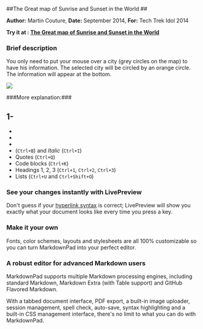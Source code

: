 ##The Great map of Sunrise and Sunset in the World ##

**Author:** Martin Couture, **Date:** September 2014, **For:** Tech Trek Idol 2014


**Try it at : [The Great map of Sunrise and Sunset in the World](http://membre.oricom.ca/publiccouture/sunrisesunset)**

### Brief description ###

You only need to put your mouse over a city (grey circles on the map) to have his information. The selected city will be circled by an orange circle. The information will appear at the bottom. 

![](http://membre.oricom.ca/publiccouture/sunrisesunset/readmeimg/Full.jpg)



###More explanation:###

**1-** 
- 
- 
- 
- 
- (`Ctrl+B`) and *Italic* (`Ctrl+I`)
- Quotes (`Ctrl+Q`)
- Code blocks (`Ctrl+K`)
- Headings 1, 2, 3 (`Ctrl+1`, `Ctrl+2`, `Ctrl+3`)
- Lists (`Ctrl+U` and `Ctrl+Shift+O`)

### See your changes instantly with LivePreview ###

Don't guess if your [hyperlink syntax](http://markdownpad.com) is correct; LivePreview will show you exactly what your document looks like every time you press a key.

### Make it your own ###

Fonts, color schemes, layouts and stylesheets are all 100% customizable so you can turn MarkdownPad into your perfect editor.

### A robust editor for advanced Markdown users ###

MarkdownPad supports multiple Markdown processing engines, including standard Markdown, Markdown Extra (with Table support) and GitHub Flavored Markdown.

With a tabbed document interface, PDF export, a built-in image uploader, session management, spell check, auto-save, syntax highlighting and a built-in CSS management interface, there's no limit to what you can do with MarkdownPad.
